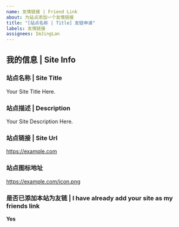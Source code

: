 ```yaml
---
name: 友情链接 | Friend Link
about: 为站点添加一个友情链接
title: "[站点名称 | Title] 友链申请"
labels: 友情链接
assignees: ImJingLan
---
```

## 我的信息 | Site Info

### 站点名称 | Site Title

Your Site Title Here.

### 站点描述 | Description

Your Site Description Here.

### 站点链接 | Site Url

https://example.com

### 站点图标地址

https://example.com/icon.png

### 是否已添加本站为友链 | I have already add your site as my friends link

**Yes**